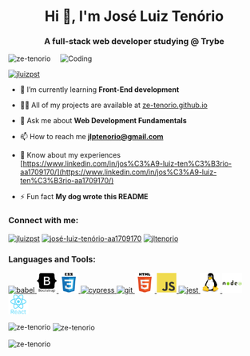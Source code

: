 <h1 align="center">Hi 👋, I'm José Luiz Tenório</h1>
<h3 align="center">A full-stack web developer studying @ Trybe</h3>
<img align="right" alt="Coding" width="400" src="https://64.media.tumblr.com/72d5855e55a1971645b927c14debc7ce/tumblr_mtjget4P4m1ru39xmo1_500.gif">

<p align="left"> <img src="https://komarev.com/ghpvc/?username=ze-tenorio&label=Profile%20views&color=0e75b6&style=flat" alt="ze-tenorio" /> </p>

<p align="left"> <a href="https://twitter.com/jluizpst" target="blank"><img src="https://img.shields.io/twitter/follow/jluizpst?logo=twitter&style=for-the-badge" alt="jluizpst" /></a> </p>

- 🌱 I’m currently learning **Front-End development**

- 👨‍💻 All of my projects are available at [ze-tenorio.github.io](ze-tenorio.github.io)

- 💬 Ask me about **Web Development Fundamentals**

- 📫 How to reach me **jlptenorio@gmail.com**

- 📄 Know about my experiences [https://www.linkedin.com/in/jos%C3%A9-luiz-ten%C3%B3rio-aa1709170/](https://www.linkedin.com/in/jos%C3%A9-luiz-ten%C3%B3rio-aa1709170/)

- ⚡ Fun fact **My dog wrote this README**

<h3 align="left">Connect with me:</h3>
<p align="left">
<a href="https://twitter.com/jluizpst" target="blank"><img align="center" src="https://raw.githubusercontent.com/rahuldkjain/github-profile-readme-generator/master/src/images/icons/Social/twitter.svg" alt="jluizpst" height="30" width="40" /></a>
<a href="https://linkedin.com/in/josé-luiz-tenório-aa1709170" target="blank"><img align="center" src="https://raw.githubusercontent.com/rahuldkjain/github-profile-readme-generator/master/src/images/icons/Social/linked-in-alt.svg" alt="josé-luiz-tenório-aa1709170" height="30" width="40" /></a>
<a href="https://instagram.com/jltenorio" target="blank"><img align="center" src="https://raw.githubusercontent.com/rahuldkjain/github-profile-readme-generator/master/src/images/icons/Social/instagram.svg" alt="jltenorio" height="30" width="40" /></a>
</p>

<h3 align="left">Languages and Tools:</h3>
<p align="left"> <a href="https://babeljs.io/" target="_blank" rel="noreferrer"> <img src="https://www.vectorlogo.zone/logos/babeljs/babeljs-icon.svg" alt="babel" width="40" height="40"/> </a> <a href="https://getbootstrap.com" target="_blank" rel="noreferrer"> <img src="https://raw.githubusercontent.com/devicons/devicon/master/icons/bootstrap/bootstrap-plain-wordmark.svg" alt="bootstrap" width="40" height="40"/> </a> <a href="https://www.w3schools.com/css/" target="_blank" rel="noreferrer"> <img src="https://raw.githubusercontent.com/devicons/devicon/master/icons/css3/css3-original-wordmark.svg" alt="css3" width="40" height="40"/> </a> <a href="https://www.cypress.io" target="_blank" rel="noreferrer"> <img src="https://raw.githubusercontent.com/simple-icons/simple-icons/6e46ec1fc23b60c8fd0d2f2ff46db82e16dbd75f/icons/cypress.svg" alt="cypress" width="40" height="40"/> </a> <a href="https://git-scm.com/" target="_blank" rel="noreferrer"> <img src="https://www.vectorlogo.zone/logos/git-scm/git-scm-icon.svg" alt="git" width="40" height="40"/> </a> <a href="https://www.w3.org/html/" target="_blank" rel="noreferrer"> <img src="https://raw.githubusercontent.com/devicons/devicon/master/icons/html5/html5-original-wordmark.svg" alt="html5" width="40" height="40"/> </a> <a href="https://developer.mozilla.org/en-US/docs/Web/JavaScript" target="_blank" rel="noreferrer"> <img src="https://raw.githubusercontent.com/devicons/devicon/master/icons/javascript/javascript-original.svg" alt="javascript" width="40" height="40"/> </a> <a href="https://jestjs.io" target="_blank" rel="noreferrer"> <img src="https://www.vectorlogo.zone/logos/jestjsio/jestjsio-icon.svg" alt="jest" width="40" height="40"/> </a> <a href="https://www.linux.org/" target="_blank" rel="noreferrer"> <img src="https://raw.githubusercontent.com/devicons/devicon/master/icons/linux/linux-original.svg" alt="linux" width="40" height="40"/> </a> <a href="https://nodejs.org" target="_blank" rel="noreferrer"> <img src="https://raw.githubusercontent.com/devicons/devicon/master/icons/nodejs/nodejs-original-wordmark.svg" alt="nodejs" width="40" height="40"/> </a> <a href="https://reactjs.org/" target="_blank" rel="noreferrer"> <img src="https://raw.githubusercontent.com/devicons/devicon/master/icons/react/react-original-wordmark.svg" alt="react" width="40" height="40"/> </a> </p>

<p><img align="left" src="https://github-readme-stats.vercel.app/api/top-langs?username=ze-tenorio&show_icons=true&locale=en&layout=compact" alt="ze-tenorio" /></p>

<p>&nbsp;<img align="center" src="https://github-readme-stats.vercel.app/api?username=ze-tenorio&show_icons=true&locale=en" alt="ze-tenorio" /></p>

<p><img align="center" src="https://github-readme-streak-stats.herokuapp.com/?user=ze-tenorio&" alt="ze-tenorio" /></p>
